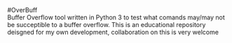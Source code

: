 #OverBuff                                             
Buffer Overflow tool written in Python 3 to test what comands may/may not be succeptible to a buffer overflow. This is an educational repository deisgned for my own development, collaboration on this is very welcome
